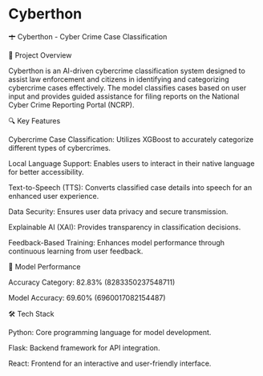 # Cyberthon

🛨️ Cyberthon - Cyber Crime Case Classification

📌 Project Overview

Cyberthon is an AI-driven cybercrime classification system designed to assist law enforcement and citizens in identifying and categorizing cybercrime cases effectively. The model classifies cases based on user input and provides guided assistance for filing reports on the National Cyber Crime Reporting Portal (NCRP).

🔍 Key Features

Cybercrime Case Classification: Utilizes XGBoost to accurately categorize different types of cybercrimes.

Local Language Support: Enables users to interact in their native language for better accessibility.

Text-to-Speech (TTS): Converts classified case details into speech for an enhanced user experience.

Data Security: Ensures user data privacy and secure transmission.

Explainable AI (XAI): Provides transparency in classification decisions.

Feedback-Based Training: Enhances model performance through continuous learning from user feedback.

🎯 Model Performance

Accuracy Category: 82.83% (8283350237548711)

Model Accuracy: 69.60% (6960017082154487)

🛠 Tech Stack

Python: Core programming language for model development.

Flask: Backend framework for API integration.

React: Frontend for an interactive and user-friendly interface.
